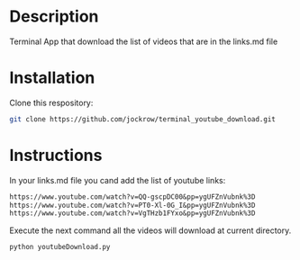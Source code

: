 # Description

Terminal App that download the list of videos that are in the links.md file

# Installation

Clone this respository:
```sh
git clone https://github.com/jockrow/terminal_youtube_download.git
```
# Instructions

In your links.md file you cand add the list of youtube links:
```md
https://www.youtube.com/watch?v=QQ-gscpDC00&pp=ygUFZnVubnk%3D
https://www.youtube.com/watch?v=PT0-Xl-0G_I&pp=ygUFZnVubnk%3D
https://www.youtube.com/watch?v=VgTHzb1FYxo&pp=ygUFZnVubnk%3D
```

Execute the next command all the videos will download at current directory.
```sh
python youtubeDownload.py
```
